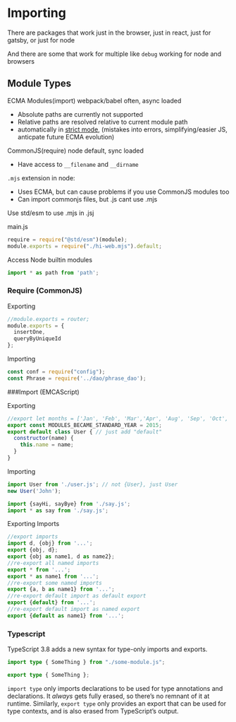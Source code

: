 # Importing

There are packages that work just in the browser, just in react, just for gatsby, or just for node

And there are some that work for multiple like `debug` working for node and browsers

## Module Types

ECMA Modules(import) webpack/babel often, async loaded

- Absolute paths are currently not supported
- Relative paths are resolved relative to current module path
- automatically in [strict mode](https://developer.mozilla.org/en-US/docs/Web/JavaScript/Reference/Strict_mode/Transitioning_to_strict_mode), (mistakes into errors, simplifying/easier JS, anticpate future ECMA evolution)

CommonJS(require) node default, sync loaded

- Have access to `__filename` and `__dirname`

`.mjs` extension in node: 

- Uses ECMA, but can cause problems if you use CommonJS modules too
- Can import commonjs files, but .js cant use .mjs

Use std/esm to use .mjs in .jsj

main.js

```js
require = require("@std/esm")(module);
module.exports = require("./hi-web.mjs").default;
```

Access Node builtin modules

```js
import * as path from 'path';
```

### Require (CommonJS)

Exporting

```js
//module.exports = router;
module.exports = {
  insertOne,
  queryByUniqueId
};
```

Importing

```js
const conf = require("config");
const Phrase = require('../dao/phrase_dao');
```

###Import (EMCAScript)

Exporting

```js
//export let months = ['Jan', 'Feb', 'Mar','Apr', 'Aug', 'Sep', 'Oct', 'Nov', 'Dec'];
export const MODULES_BECAME_STANDARD_YEAR = 2015;
export default class User { // just add "default"
  constructor(name) {
    this.name = name;
  }
}
```

Importing

```js
import User from './user.js'; // not {User}, just User
new User('John');

import {sayHi, sayBye} from './say.js';
import * as say from './say.js';
```

Exporting Imports

```js
//export imports
import d, {obj} from '...';
export {obj, d};
export {obj as name1, d as name2};
//re-export all named imports
export * from '...';
export * as name1 from '...';
//re-export some named imports
export {a, b as name1} from '...';
//re-export default import as default export
export {default} from '...';
//re-export default import as named export
export {default as name1} from '...';
```

### Typescript

TypeScript 3.8 adds a new syntax for type-only imports and exports.

```ts
import type { SomeThing } from "./some-module.js";

export type { SomeThing };
```

`import type` only imports declarations to be used for type annotations and declarations. It *always* gets fully erased, so there’s no remnant of it at runtime. Similarly, `export type` only provides an export that can be used for type contexts, and is also erased from TypeScript’s output.

